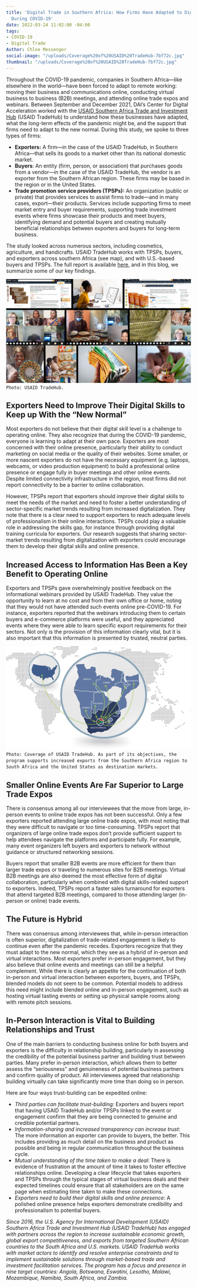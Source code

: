 ```yaml
---
title: 'Digital Trade in Southern Africa: How Firms Have Adapted to Digital Trade
  During COVID-19'
date: 2022-03-24 11:02:00 -04:00
tags:
- COVID-19
- Digital Trade
Author: Chloe Messenger
social-image: "/uploads/Coverage%20of%20USAID%20TradeHub-7bf72c.jpg"
thumbnail: "/uploads/Coverage%20of%20USAID%20TradeHub-7bf72c.jpg"
---
```


Throughout the COVID-19 pandemic, companies in Southern Africa—like elsewhere in the world—have been forced to adapt to remote working: moving their business and communications online, conducting virtual business to business (B2B) meetings, and attending online trade expos and webinars. Between September and December 2021, DAI’s Center for Digital Acceleration worked with the [USAID Southern Africa Trade and Investment Hub](https://www.satihub.com/) (USAID TradeHub) to understand how these businesses have adapted, what the long-term effects of the pandemic might be, and the support that firms need to adapt to the new normal. During this study, we spoke to three types of firms:

* **Exporters:** A firm—in the case of the USAID TradeHub, in Southern Africa—that sells its goods to a market other than its national domestic market.
* **Buyers**: An entity (firm, person, or association) that purchases goods from a vendor—in the case of the USAID TradeHub, the vendor is an exporter from the Southern African region. These firms may be based in the region or in the United States.
* **Trade promotion service providers (TPSPs):** An organization (public or private) that provides services to assist firms to trade—and in many cases, export—their products. Services include supporting firms to meet market entry and buyer requirements, supporting trade investment events where firms showcase their products and meet buyers, identifying demand and potential buyers and creating mutually beneficial relationships between exporters and buyers for long-term business.

The study looked across numerous sectors, including cosmetics, agriculture, and handicrafts. USAID TradeHub works with TPSPs, buyers, and exporters across southern Africa (see map), and with U.S.-based buyers and TPSPs. The full report is available [here](https://www.satihub.com/811-digital-impact-study), and in this blog, we summarize some of our key findings.

![USAID Trade Hub.png](/uploads/USAID%20Trade%20Hub.png)`Photo: USAID TradeHub.`

<!--more-->

## Exporters Need to Improve Their Digital Skills to Keep up With the “New Normal”

Most exporters do not believe that their digital skill level is a challenge to operating online. They also recognize that during the COVID-19 pandemic, everyone is learning to adapt at their own pace. Exporters are most concerned with their online presence, particularly their ability to conduct marketing on social media or the quality of their websites. Some smaller, or more nascent exporters do not have the necessary equipment (e.g. laptops, webcams, or video production equipment) to build a professional online presence or engage fully in buyer meetings and other online events. Despite limited connectivity infrastructure in the region, most firms did not report connectivity to be a barrier to online collaboration.

However, TPSPs report that exporters should improve their digital skills to meet the needs of the market and need to foster a better understanding of sector-specific market trends resulting from increased digitalization. They note that there is a clear need to support exporters to reach adequate levels of professionalism in their online interactions. TPSPs could play a valuable role in addressing the skills gap, for instance through providing digital training curricula for exporters. Our research suggests that sharing sector-market trends resulting from digitalization with exporters could encourage them to develop their digital skills and online presence.

## Increased Access to Information Has Been a Key Benefit to Operating Online

Exporters and TPSPs gave overwhelmingly positive feedback on the informational webinars provided by USAID TradeHub. They value the opportunity to learn at no cost and from their own office or home, noting that they would not have attended such events online pre-COVID-19. For instance, exporters reported that the webinars introducing them to certain buyers and e-commerce platforms were useful, and they appreciated events where they were able to learn specific export requirements for their sectors. Not only is the provision of this information clearly vital, but it is also important that this information is presented by trusted, neutral parties.

![Coverage of USAID TradeHub-7bf72c.jpg](/uploads/Coverage%20of%20USAID%20TradeHub-7bf72c.jpg)`Photo: Coverage of USAID TradeHub. As part of its objectives, the program supports increased exports from the Southern Africa region to South Africa and the United States as destination markets.`

## Smaller Online Events Are Far Superior to Large Trade Expos

There is consensus among all our interviewees that the move from large, in-person events to online trade expos has not been successful. Only a few exporters reported attending large online trade expos, with most noting that they were difficult to navigate or too time-consuming. TPSPs report that organizers of large online trade expos don’t provide sufficient support to help attendees navigate the platforms and participate fully. For example, many event organizers left buyers and exporters to network without guidance or structured networking sessions.

Buyers report that smaller B2B events are more efficient for them than larger trade expos or traveling to numerous sites for B2B meetings. Virtual B2B meetings are also deemed the most effective form of digital collaboration, particularly when combined with digital skills-related support to exporters. Indeed, TPSPs report a faster sales turnaround for exporters that attend targeted B2B meetings, compared to those attending larger (in-person or online) trade events.

## The Future is Hybrid

There was consensus among interviewees that, while in-person interaction is often superior, digitalization of trade-related engagement is likely to continue even after the pandemic recedes. Exporters recognize that they must adapt to the new normal, which they see as a hybrid of in-person and virtual interactions. Most exporters prefer in-person engagement, but they also believe that online events and meetings can still be a helpful complement. While there is clearly an appetite for the continuation of both in-person and virtual interaction between exporters, buyers, and TPSPs, blended models do not seem to be common. Potential models to address this need might include blended online and in-person engagement, such as hosting virtual tasting events or setting up physical sample rooms along with remote pitch sessions.

## In-Person Interaction is Vital to Building Relationships and Trust

One of the main barriers to conducting business online for both buyers and exporters is the difficulty in relationship building, particularly in assessing the credibility of the potential business partner and building trust between parties. Many prefer in-person interaction, which allows them to better assess the “seriousness” and genuineness of potential business partners and confirm quality of product. All interviewees agreed that relationship building virtually can take significantly more time than doing so in person.

Here are four ways trust-building can be expedited online:

* *Third parties can facilitate trust-building:* Exporters and buyers report that having USAID TradeHub and/or TPSPs linked to the event or engagement confirm that they are being connected to genuine and credible potential partners.
* *Information-sharing and increased transparency can increase trust*: The more information an exporter can provide to buyers, the better. This includes providing as much detail on the business and product as possible and being in regular communication throughout the business cycle.
* *Mutual understanding of the time taken to make a deal*: There is evidence of frustration at the amount of time it takes to foster effective relationships online. Developing a clear lifecycle that takes exporters and TPSPs through the typical stages of virtual business deals and their expected timelines could ensure that all stakeholders are on the same page when estimating time taken to make these connections.
* *Exporters need to build their digital skills and online presence*: A polished online presence helps exporters demonstrate credibility and professionalism to potential buyers.

*Since 2016, the U.S. Agency for International Development (USAID) Southern Africa Trade and Investment Hub (USAID TradeHub) has engaged with partners across the region to increase sustainable economic growth, global export competitiveness, and exports from targeted Southern African countries to the South Africa and U.S. markets. USAID TradeHub works with market actors to identify and resolve enterprise constraints and to implement sustainable solutions through market-based trade and investment facilitation services. The program has a focus and presence in nine target countries: Angola, Botswana, Eswatini, Lesotho, Malawi, Mozambique, Namibia, South Africa, and Zambia.*